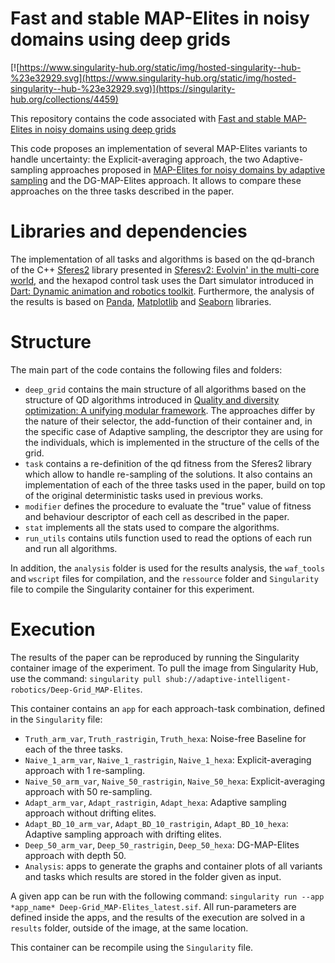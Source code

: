 
# Fast and stable MAP-Elites in noisy domains using deep grids

[![https://www.singularity-hub.org/static/img/hosted-singularity--hub-%23e32929.svg](https://www.singularity-hub.org/static/img/hosted-singularity--hub-%23e32929.svg)](https://singularity-hub.org/collections/4459)

This repository contains the code associated with [Fast and stable MAP-Elites in noisy domains using deep grids](url)

This code proposes an implementation of several MAP-Elites variants to handle uncertainty: the Explicit-averaging approach,  the two Adaptive-sampling approaches proposed in [MAP-Elites for noisy domains by  adaptive sampling](https://dl.acm.org/doi/abs/10.1145/3319619.3321904) and the DG-MAP-Elites approach. It allows to compare these approaches on the three tasks described in the paper.


# Libraries and dependencies

The implementation of all tasks and algorithms is based on the qd-branch of the C++ [Sferes2](https://github.com/sferes2/sferes2)  library presented in [Sferesv2: Evolvin' in the multi-core world](https://ieeexplore.ieee.org/abstract/document/5586158/?casa_token=EhBJLkircvMAAAAA:ls8I90Y5H2vsJk5RxCYs8X1T9yZHDhDEz5S6g5gatOzETle1LK_ib8zwodx6t5J_-Uwq_YP9), and the hexapod  control task uses the Dart simulator introduced in [Dart: Dynamic animation and robotics toolkit](https://joss.theoj.org/papers/10.21105/joss.00500.pdf).
Furthermore, the analysis of the results is based on [Panda](https://pandas.pydata.org/), [Matplotlib](https://matplotlib.org/) and [Seaborn](https://seaborn.pydata.org/index.html) libraries.

# Structure

The main part of the code contains the following files and folders:
- `deep_grid` contains the main structure of all algorithms based on the structure of QD algorithms introduced in [Quality and diversity optimization: A  unifying modular  framework](https://ieeexplore.ieee.org/abstract/document/7959075/). The approaches differ by the nature of their selector, the add-function of their container and, in the specific case of Adaptive sampling, the descriptor they are using for the individuals, which is implemented in the structure of the cells of the grid.
- `task` contains a re-definition of the qd fitness from the Sferes2 library which allow to handle re-sampling of the solutions. It also contains an implementation of each of the three tasks used in the paper, build on top of the original deterministic tasks used in previous works.
- `modifier` defines the procedure to evaluate the "true" value of fitness and behaviour descriptor of each cell as described in the paper.
- `stat` implements all the stats used to compare the algorithms.
- `run_utils` contains utils function used to read the options of each run and run all algorithms.

In addition, the `analysis` folder is used for the results analysis, the `waf_tools` and `wscript` files for compilation, and the `ressource` folder and `Singularity` file to compile the Singularity container for this experiment.

# Execution

The results of the paper can be reproduced by running the Singularity container image of the experiment. To pull the image from Singularity Hub, use the command: `singularity pull shub://adaptive-intelligent-robotics/Deep-Grid_MAP-Elites`.

This container contains an `app` for each approach-task combination, defined in the `Singularity` file:
- `Truth_arm_var`, `Truth_rastrigin`, `Truth_hexa`: Noise-free Baseline for each of the three tasks.
- `Naive_1_arm_var`, `Naive_1_rastrigin`, `Naive_1_hexa`: Explicit-averaging approach with 1 re-sampling.
- `Naive_50_arm_var`, `Naive_50_rastrigin`, `Naive_50_hexa`: Explicit-averaging approach with 50 re-sampling.
- `Adapt_arm_var`, `Adapt_rastrigin`, `Adapt_hexa`: Adaptive sampling approach without drifting elites.
- `Adapt_BD_10_arm_var`, `Adapt_BD_10_rastrigin`, `Adapt_BD_10_hexa`: Adaptive sampling approach with drifting elites.
- `Deep_50_arm_var`, `Deep_50_rastrigin`, `Deep_50_hexa`: DG-MAP-Elites approach with depth 50.
- `Analysis`: apps to generate the graphs and container plots of all variants and tasks which results are stored in the folder given as input.

A given app can be run with the following command: `singularity run --app *app_name* Deep-Grid_MAP-Elites_latest.sif`. All run-parameters are defined inside the apps, and the results of the execution are solved in a `results` folder, outside of the image, at the same location.

This container can be recompile using the `Singularity` file.
